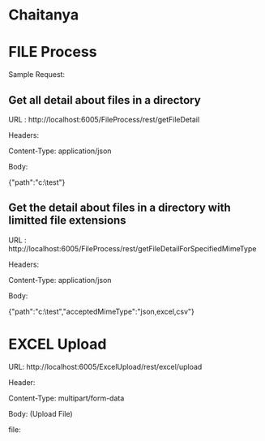 # Chaitanya
FILE Process
============

Sample Request:

Get all detail about files in a directory
-----------------------------------------
URL : http://localhost:6005/FileProcess/rest/getFileDetail

Headers:

Content-Type: application/json

Body:

{"path":"c:\test"}

Get the detail about files in a directory with limitted file extensions
-----------------------------------------------------------------------
URL : http://localhost:6005/FileProcess/rest/getFileDetailForSpecifiedMimeType

Headers:

Content-Type: application/json

Body:

{"path":"c:\test","acceptedMimeType":"json,excel,csv"}




EXCEL Upload
============

URL: http://localhost:6005/ExcelUpload/rest/excel/upload

Header:

Content-Type: multipart/form-data

Body: (Upload File)

file: <multipart file>
